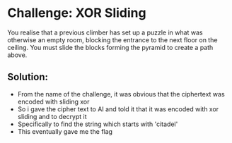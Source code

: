 # Challenge: XOR Sliding
You realise that a previous climber has set up a puzzle in what was otherwise an empty room, blocking the entrance to the next floor on the ceiling. 
You must slide the blocks forming the pyramid to create a path above.

## Solution: 
- From the name of the challenge, it was obvious that the ciphertext was encoded with sliding xor
- So i gave the cipher text to AI and told it that it was encoded with xor sliding and to decrypt it
- Specifically to find the string which starts with 'citadel'
- This eventually gave me the flag
